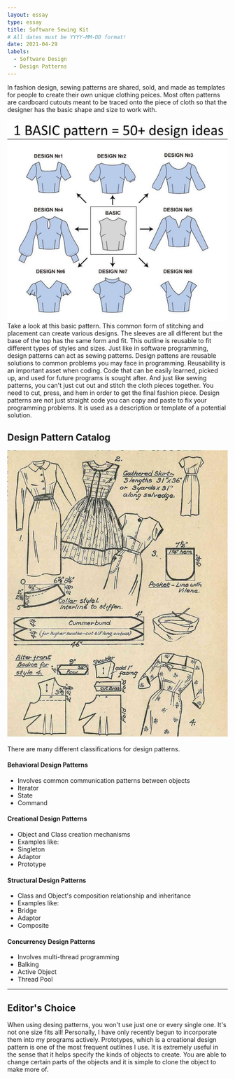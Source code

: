 ```yaml
---
layout: essay
type: essay
title: Software Sewing Kit
# All dates must be YYYY-MM-DD format!
date: 2021-04-29
labels:
  - Software Design
  - Design Patterns
---
```


In fashion design, sewing patterns are shared, sold, and made as templates for people to create their own unique clothing peices. Most often patterns are cardboard cutouts meant to be traced onto the piece of cloth so that the designer has the basic shape and size to work with. 

<img class="ui medium left floated image" src="../images/sp1.jpg">
<br>
Take a look at this basic pattern. This common form of stitching and placement can create various designs. The sleeves are all different but the base of the top has the same form and fit. This outline is reusable to fit different types of styles and sizes. Just like in software programming, design patterns can act as sewing patterns. Design pattens are reusable solutions to common problems you may face in programming. Reusability is an important asset when coding. Code that can be easily learned, picked up, and used for future programs is sought after. And just like sewing patterns, you can't just cut out and stitch the cloth pieces together. You need to cut, press, and hem in order to get the final fashion piece. Design patterns are not just straight code you can copy and paste to fix your programming problems. It is used as a description or template of a potential solution. 

## Design Pattern Catalog

<img class="ui center floated image" src="../images/sp.jpg">
<br><br>
There are many different classifications for design patterns.

<h4>Behavioral Design Patterns</h4>

<ul>
  <li>Involves common communication patterns between objects</li>
  <li>Iterator</li>
   <li>State</li>
  <li>Command</li>
</ul>

<h4>Creational Design Patterns</h4>

<ul>
  <li>Object and Class creation mechanisms</li>
  <Li>Examples like:</li>
  <li>Singleton</li>
   <li>Adaptor</li>
  <li>Prototype</li>
</ul>

<h4>Structural Design Patterns</h4>

<ul>
  <li>Class and Object's composition relationship and inheritance</li>
   <Li>Examples like:</li>
  <li>Bridge</li>
   <li>Adaptor</li>
  <li>Composite</li>
</ul>

<h4>Concurrency Design Patterns</h4>

<ul>
  <li>Involves multi-thread programming</li>
  <li>Balking</li>
   <li>Active Object</li>
  <li>Thread Pool</li>
</ul>

<hr>

## Editor's Choice

When using desing patterns, you won't use just one or every single one. It's not one size fits all! Personally, I have only recently begun to incorporate them into my programs actively. Prototypes, which is a creational design pattern is one of the most frequent outlines I use. It is extremely useful in the sense that it helps specify the kinds of objects to create. You are able to change certain parts of the objects and it is simple to clone the object to make more of.
